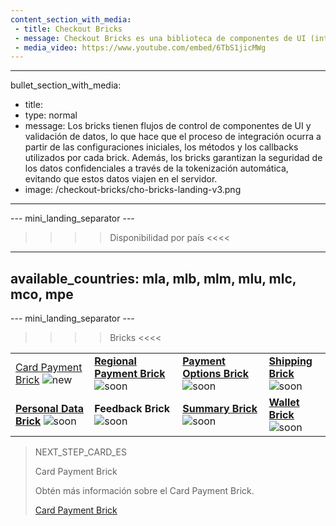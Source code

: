 ```yaml
---
content_section_with_media: 
 - title: Checkout Bricks
 - message: Checkout Bricks es una biblioteca de componentes de UI (interfaz de usuario) que tiene como objetivo permitir una integración client-side de forma modular a través de estructuras configurables, seguras y con una integración simplificada y unificada.
 - media_video: https://www.youtube.com/embed/6TbS1jicMWg
---
```


---
bullet_section_with_media: 
 - title: 
 - type: normal
 - message: Los bricks tienen flujos de control de componentes de UI y validación de datos, lo que hace que el proceso de integración ocurra a partir de las configuraciones iniciales, los métodos y los callbacks utilizados por cada brick. Además, los bricks garantizan la seguridad de los datos confidenciales a través de la tokenización automática, evitando que estos datos viajen en el servidor.
 - image: /checkout-bricks/cho-bricks-landing-v3.png
---

--- mini_landing_separator ---

>>>> Disponibilidad por país <<<<
---
available_countries: mla, mlb, mlm, mlu, mlc, mco, mpe
---

--- mini_landing_separator ---

>>>> Bricks <<<<

| | | | |
|---|---|---|---|
| [Card Payment Brick](/developers/es/docs/checkout-bricks-beta/card-payment-brick) ![new](checkout-bricks/new-button-es.png) | [**Regional Payment Brick**](/developers/es/docs/checkout-bricks-beta/regional-payment-brick) ![soon](checkout-bricks/soon-button-es.png) | [**Payment Options Brick**](/developers/es/docs/checkout-bricks-beta/payment-options-brick) ![soon](checkout-bricks/soon-button-es.png) | [**Shipping Brick**](/developers/es/docs/checkout-bricks/shipping-brick) <br> ![soon](checkout-bricks/soon-button-es.png) |
| [**Personal Data Brick**](/developers/es/docs/checkout-bricks-beta/personal-data-brick) ![soon](checkout-bricks/soon-button-es.png) | **Feedback Brick** <br> ![soon](checkout-bricks/soon-button-es.png) | [**Summary Brick**](/developers/es/docs/checkout-bricks-beta/summary-brick) <br> ![soon](checkout-bricks/soon-button-es.png) | [**Wallet Brick**](/developers/es/docs/checkout-bricks-beta/wallet-brick) <br> ![soon](checkout-bricks/soon-button-es.png) |

> NEXT_STEP_CARD_ES
>
> Card Payment Brick
>
> Obtén más información sobre el Card Payment Brick.
>
> [Card Payment Brick](/developers/es/docs/checkout-bricks-beta/card-payment-brick)